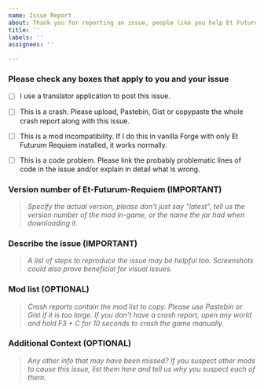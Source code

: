 ```yaml
---
name: Issue Report
about: Thank you for reporting an issue, people like you help Et Futurum Requiem stay stable.
title: ''
labels: ''
assignees: ''

---
```


### Please check any boxes that apply to you and your issue
<!-- To check a box, place an x inside it, like this: [x] -->

- [ ] I use a translator application to post this issue.

- [ ] This is a crash. Please upload, Pastebin, Gist or copypaste the whole crash report along with this issue.

- [ ] This is a mod incompatibility. If I do this in vanilla Forge with only Et Futurum Requiem installed, it works normally.

- [ ] This is a code problem. Please link the probably problematic lines of code in the issue and/or explain in detail what is wrong.


### Version number of Et-Futurum-Requiem (IMPORTANT)
> _Specify the actual version, please don't just say "latest", tell us the version number of the mod in-game, or the name the jar had when downloading it._





### Describe the issue (IMPORTANT)
> _A list of steps to reproduce the issue may be helpful too. Screenshots could also prove beneficial for visual issues._





### Mod list (OPTIONAL)
> _Crash reports contain the mod list to copy. Please use Pastebin or Gist if it is too large. If you don't have a crash report, open any world and hold F3 + C for 10 seconds to crash the game manually._





### Additional Context (OPTIONAL)
> _Any other info that may have been missed? If you suspect other mods to cause this issue, list them here and tell us why you suspect each of them._





